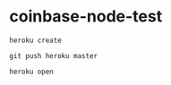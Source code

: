 coinbase-node-test
==================
```
heroku create
```


```
git push heroku master
```

```
heroku open
```
